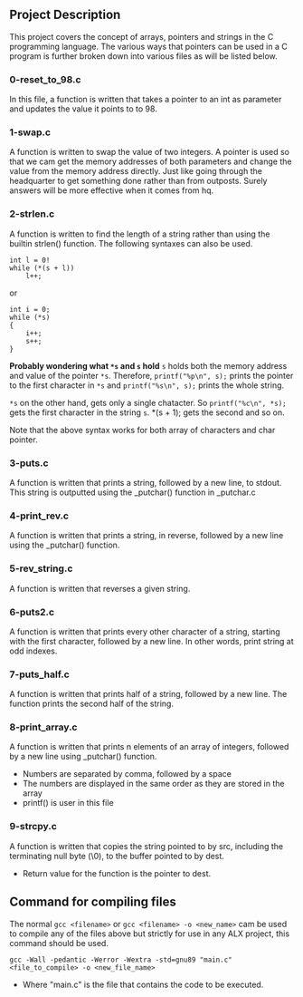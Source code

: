 ## Project Description
This project covers the concept of arrays, pointers and strings in the C programming language. The various ways that pointers can be used in a C program is further broken down into various files as will be listed below.

### 0-reset_to_98.c
In this file, a function is written that takes a pointer to an int as parameter and updates the value it points to to 98.

### 1-swap.c
A function is written to swap the value of two integers.
A pointer is used so that we cam get the memory addresses of both parameters and change the value from the memory address directly. Just like going through the headquarter to get something done rather than from outposts. Surely answers will be more effective when it comes from hq.

### 2-strlen.c
A function is written to find the length of a string rather than using the builtin strlen() function.
The following syntaxes can also be used.

```
int l = 0!
while (*(s + l))
	l++;
```
or

```
int i = 0;
while (*s)
{
	i++;
	s++;
}
```
__Probably wondering what `*s` and `s` hold__
`s` holds both the memory address and value of the pointer `*s`. Therefore, `printf("%p\n", s);` prints the pointer to the first character in `*s` and `printf("%s\n", s);` prints the whole string.

`*s` on the other hand, gets only a single chatacter. So `printf("%c\n", *s);` gets the first character in the string `s`. *(s + 1); gets the second and so on.

Note that the above syntax works for both array of characters and char pointer.

### 3-puts.c
A function is written that prints a string, followed by a new line, to stdout. This string is outputted using the _putchar() function in _putchar.c

### 4-print_rev.c
A function is written that prints a string, in reverse, followed by a new line using the _putchar() function.

### 5-rev_string.c
A function is written that reverses a given string.

### 6-puts2.c
A function is written that prints every other character of a string, starting with the first character, followed by a new line. In other words, print string at odd indexes.

### 7-puts_half.c
A function is written that prints half of a string, followed by a new line. The function prints the second half of the string.

### 8-print_array.c
A function is written that prints n elements of an array of integers, followed by a new line using _putchar() function.
* Numbers are separated by comma, followed by a space
* The numbers are displayed in the same order as they are stored in the array
* printf() is user in this file

### 9-strcpy.c
A function is written that copies the string pointed to by src, including the terminating null byte (\0), to the buffer pointed to by dest.
* Return value for the function is the pointer to dest.

## Command for compiling files
The normal `gcc <filename>` or `gcc <filename> -o <new_name>` cam be used to compile any of the files above but strictly for use in any ALX project, this command should be used.

`gcc -Wall -pedantic -Werror -Wextra -std=gnu89 "main.c" <file_to_compile> -o <new_file_name>`

* Where "main.c" is the file that contains the code to be executed.
